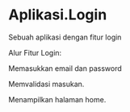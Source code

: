 # Aplikasi.Login
Sebuah aplikasi dengan fitur login

Alur Fitur Login:

Memasukkan email dan password

Memvalidasi masukan.

Menampilkan halaman home.
